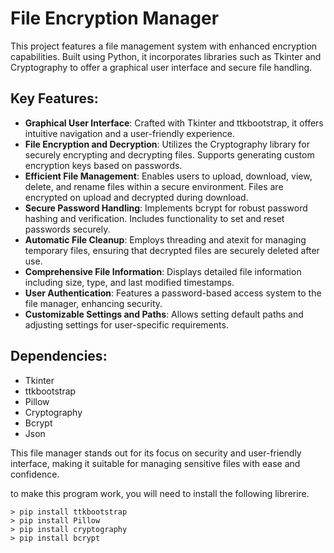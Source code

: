 # File Encryption Manager

This project features a file management system with enhanced encryption capabilities. Built using Python, it incorporates libraries such as Tkinter and Cryptography to offer a graphical user interface and secure file handling.

## Key Features:

- **Graphical User Interface**: Crafted with Tkinter and ttkbootstrap, it offers intuitive navigation and a user-friendly experience.
- **File Encryption and Decryption**: Utilizes the Cryptography library for securely encrypting and decrypting files. Supports generating custom encryption keys based on passwords.
- **Efficient File Management**: Enables users to upload, download, view, delete, and rename files within a secure environment. Files are encrypted on upload and decrypted during download.
- **Secure Password Handling**: Implements bcrypt for robust password hashing and verification. Includes functionality to set and reset passwords securely.
- **Automatic File Cleanup**: Employs threading and atexit for managing temporary files, ensuring that decrypted files are securely deleted after use.
- **Comprehensive File Information**: Displays detailed file information including size, type, and last modified timestamps.
- **User Authentication**: Features a password-based access system to the file manager, enhancing security.
- **Customizable Settings and Paths**: Allows setting default paths and adjusting settings for user-specific requirements.

## Dependencies:

- Tkinter
- ttkbootstrap
- Pillow
- Cryptography
- Bcrypt
- Json

This file manager stands out for its focus on security and user-friendly interface, making it suitable for managing sensitive files with ease and confidence.


to make this program work, you will need to install the following librerire.

    > pip install ttkbootstrap 
    > pip install Pillow 
    > pip install cryptography
    > pip install bcrypt



